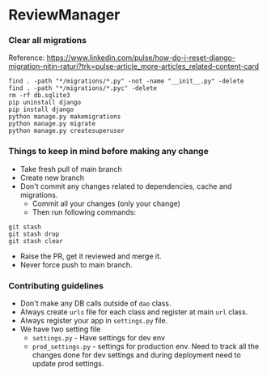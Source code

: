 # ReviewManager

### Clear all migrations
Reference: https://www.linkedin.com/pulse/how-do-i-reset-django-migration-nitin-raturi?trk=pulse-article_more-articles_related-content-card
```angular2html
find . -path "*/migrations/*.py" -not -name "__init__.py" -delete
find . -path "*/migrations/*.pyc" -delete
rm -rf db.sqlite3
pip uninstall django
pip install django
python manage.py makemigrations 
python manage.py migrate
python manage.py createsuperuser
```
### Things to keep in mind before making any change
- Take fresh pull of main branch
- Create new branch
- Don't commit any changes related to dependencies, cache and migrations.
  - Commit all your changes (only your change)
  - Then run following commands:
```angular2html
git stash
git stash drop
git stash clear
```
- Raise the PR, get it reviewed and merge it.
- Never force push to main branch.

### Contributing guidelines
- Don't make any DB calls outside of `dao` class.
- Always create `urls` file for each class and register at main `url` class.
- Always register your app in `settings.py` file.
- We have two setting file
  - `settings.py` - Have settings for dev env
  - `prod_settings.py` - settings for production env. Need to track all the changes done for dev settings and during deployment need to update prod settings.
